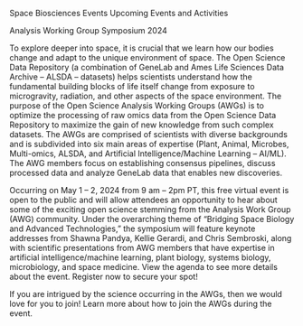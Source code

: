 Space Biosciences Events 
 Upcoming Events and Activities

Analysis Working Group Symposium 2024

To explore deeper into space, it is crucial that we learn how our bodies change and adapt to the unique environment of space. The Open Science Data Repository (a combination of GeneLab and Ames Life Sciences Data Archive – ALSDA – datasets) helps scientists understand how the fundamental building blocks of life itself change from exposure to microgravity, radiation, and other aspects of the space environment. The purpose of the Open Science Analysis Working Groups (AWGs) is to optimize the processing of raw omics data from the Open Science Data Repository to maximize the gain of new knowledge from such complex datasets. The AWGs are comprised of scientists with diverse backgrounds and is subdivided into six main areas of expertise (Plant, Animal, Microbes, Multi-omics, ALSDA, and Artificial Intelligence/Machine Learning – AI/ML). The AWG members focus on establishing consensus pipelines, discuss processed data and analyze GeneLab data that enables new discoveries.

Occurring on May 1 – 2, 2024 from 9 am – 2pm PT, this free virtual event is open to the public and will allow attendees an opportunity to hear about some of the exciting open science stemming from the Analysis Work Group (AWG) community. Under the overarching theme of “Bridging Space Biology and Advanced Technologies,” the symposium will feature keynote addresses from Shawna Pandya, Kellie Gerardi, and Chris Sembroski, along with scientific presentations from AWG members that have expertise in artificial intelligence/machine learning, plant biology, systems biology, microbiology, and space medicine. View the agenda to see more details about the event. Register now to secure your spot!

If you are intrigued by the science occurring in the AWGs, then we would love for you to join! Learn more about how to join the AWGs during the event.
